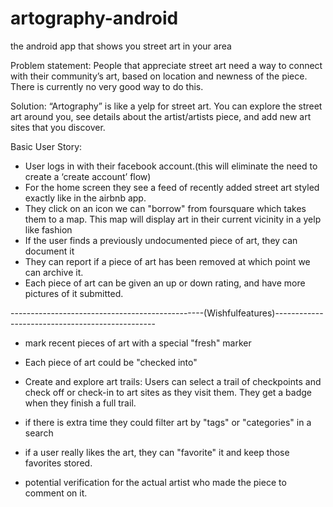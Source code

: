 artography-android
==================

the android app that shows you street art in your area


Problem statement: People that appreciate street art need a way to connect with their community’s art, based on location and newness of the piece. There is currently no very good way to do this.

Solution: “Artography” is like a yelp for street art. You can explore the street art around you, see details about the artist/artists piece, and add new art sites that you discover. 

Basic User Story:
- User logs in with their facebook account.(this will eliminate the need to create a ‘create account’ flow) 
- For the home screen they see a feed of recently added street art styled exactly like in the airbnb app.
- They click on an icon we can "borrow" from foursquare which takes them to a map. This map will display art in their current vicinity in a yelp like fashion
- If the user finds a previously undocumented piece of art, they can document it
- They can report if a piece of art has been removed at which point we can archive it. 
- Each piece of art can be given an up or down rating, and have more pictures of it submitted. 

------------------------------------------------(Wishfulfeatures)------------------------------------------------

- mark recent pieces of art with a special "fresh" marker

- Each piece of art could be "checked into"

- Create and explore art trails: Users can select a trail of checkpoints and check off or check-in to art sites as they visit them. They get a badge when they finish a full trail.

- if there is extra time they could filter art by "tags" or "categories" in a search

- if a user really likes the art, they can "favorite" it and keep those favorites stored. 

- potential verification for the actual artist who made the piece to comment on it. 
